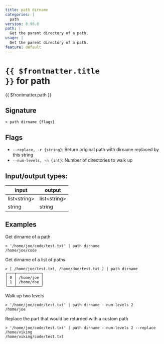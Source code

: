 ```yaml
---
title: path dirname
categories: |
  path
version: 0.90.0
path: |
  Get the parent directory of a path.
usage: |
  Get the parent directory of a path.
feature: default
---
```


<!-- This file is automatically generated. Please edit the command in https://github.com/nushell/nushell instead. -->

# <code>{{ $frontmatter.title }}</code> for path

<div class='command-title'>{{ $frontmatter.path }}</div>

## Signature

`> path dirname {flags} `

## Flags

- `--replace, -r {string}`: Return original path with dirname replaced by this string
- `--num-levels, -n {int}`: Number of directories to walk up

## Input/output types:

| input          | output         |
| -------------- | -------------- |
| list\<string\> | list\<string\> |
| string         | string         |

## Examples

Get dirname of a path

```nu
> '/home/joe/code/test.txt' | path dirname
/home/joe/code
```

Get dirname of a list of paths

```nu
> [ /home/joe/test.txt, /home/doe/test.txt ] | path dirname
╭───┬───────────╮
│ 0 │ /home/joe │
│ 1 │ /home/doe │
╰───┴───────────╯

```

Walk up two levels

```nu
> '/home/joe/code/test.txt' | path dirname --num-levels 2
/home/joe
```

Replace the part that would be returned with a custom path

```nu
> '/home/joe/code/test.txt' | path dirname --num-levels 2 --replace /home/viking
/home/viking/code/test.txt
```
